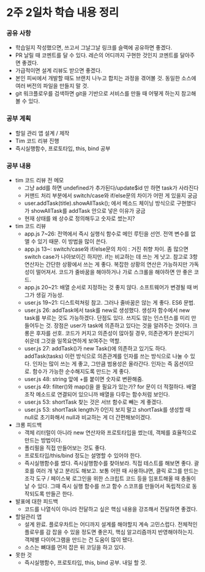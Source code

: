 # 2주 2일차 학습 내용 정리
### 공유 사항
- 학습일지 작성했으면, 쓰고서 그날그날 링크를 슬랙에 공유하면 좋겠다.
- PR 날릴 때 코멘트를 달 수 있다. 레슨의 어디까지 구현한 것인지 코멘트를 달아주면 좋겠다.
- 가급적이면 설계 리뷰도 받으면 좋겠다.
- 본인 피씨에서 개발할 때도 브랜치 나누고 합치는 과정을 겪어볼 것. 동일한 소스에 여러 버전의 파일을 만들지 말 것.
- git 워크플로우를 검색하면 git을 기반으로 서비스를 만들 때 어떻게 하는지 참고해볼 수 있다.
### 공부 계획
- 할일 관리 앱 설계 / 제작
- Tim 코드 리뷰 진행
- 즉시실행함수, 프로토타입, this, bind 공부
### 공부 내용
- tim 코드 리뷰 전 메모
  - 그냥 add를 하면 undefined가 추가된다/update$id 만 하면 task가 사라진다
  - 커맨드 처리 부분에서 switch/case와 if/else문의 차이가 어떤 게 있을지 궁금
  - user.addTask(title).showAllTask(); 에서 메소드 체이닝 방식으로 구현했다가 showAllTask를 addTask 안으로 넣은 이유가 궁금
  - 현재 상태를 왜 상수로 정의해두고 숫자로 썼는지?
- tim 코드 리뷰
  - app.js 7~26: 전역에서 즉시 실행식 함수로 메인 루틴을 선언. 전역 변수를 없앨 수 있기 때문. 이 방법을 많이 쓴다.
  - app.js 13~: switch/case와 if/else문의 차이 : 거진 취향 차이. 좀 많으면 switch case가 나아보이긴 하지만. if는 비교하는 데 쓰는 게 낫고. 참고로 3항 연산자는 간단한 상황에서 쓰는 게 좋다. 복잡한 상황의 연산은 가능하지만 가독성이 떨어져서. 코드가 줄바꿈을 해야하거나 가로 스크롤을 해야하면 안 좋은 코드.
  - app.js 20~21: 배열 순서로 지정하는 것 좋지 않다. 소프트웨어가 변경될 때 버그가 생길 가능성. 
  - user.js 19~21: 디스트럭쳐링 참고. 그러나 줄바꿈은 않는 게 좋다. ES6 문법.
  - user.js 26: addTask에서 task를 new로 생성했다. 생성자 함수에서 new task를 부르는 것도 가능하겠다. 단점도 있다. 쓰지도 않는 인스턴스를 미리 만들어두는 것. 장점은 user가 task에 의존하고 있다는 것을 알려주는 것이다. 크롱은 후자를 선호. 코드가 커지고 의존성이 많아질 경우, 의존관계가 분산되기 쉬운데 그것을 일목요연하게 보여주는 역할.
  - user.js 27: addTask()가 new Task()에 의존하고 있기도 하다. addTask(tasks) 이런 방식으로 의존관계를 인자를 쓰는 방식으로 나눌 수 있다. 인자는 많이 쓰는 게 좋고, 그만큼 범용성은 올라간다. 인자는 즉 옵션이므로. 함수가 가능한 순수해지도록 만드는 게 좋다.
  - user.js 48: string 앞에 +를 붙이면 숫자로 변환해줌.
  - user.js 49: filter()와 map()을 쓸 필요가 있는가? for 문이 더 적절하다. 배열 조작 메소드로 연결되어 있으니까 배열을 다루는 함수처럼 보인다. 
  - user.js 53: shortTask 찾는 것은 서브 함수로 빼는 게 좋겠다.
  - user.js 53: shortTask length가 0인지 보지 말고 shortTask를 생성할 때 null로 초기화해서 null과 비교하는 게 더 간편해보이겠다.
- 크롱 피드백
  - 객체 리터럴이 아니라 new 연산자와 프로토타입을 썼는데, 객체를 효율적으로 만드는 방법이다.
  - 폴리필을 직접 만들어보는 것도 좋다.
  - 프로토타입/this/bind 정도는 설명할 수 있어야 한다.
  - 즉시실행함수를 썼다. 즉시실행함수를 찾아보라. 직접 테스트를 해보면 좋다. 괄호를 여러 개 넣고 분리도 해보고. 보통 어떤 때 사용하냐면, 클릭 로그를 만드는 조각 도구 / 페이스북 로그인을 위한 스크립트 코드 등을 임포트해올 때 충돌이 날 수 있다. 그때 즉시 실행 함수를 쓰고 함수 스코프를 만들어서 독립적으로 동작되도록 만들곤 한다.
- 발표에 대한 피드백
  - 코드를 나열식이 아니라 전달하고 싶은 핵심 내용을 강조해서 전달하면 좋겠다.
- 할일관리 앱
  - 설계 완료. 플로우차트는 어디까지 설계를 해야할지 계속 고민스럽다. 전체적인 플로우를 감 잡을 수 있을 정도면 좋은지, 핵심 알고리즘까지 반영해야하는지. 객체별 다이어그램을 만드는 건 도움이 많이 됐다.
  - 소스는 뼈대를 먼저 잡은 뒤 코딩을 하고 있다.
- 못한 것
  - 즉시실행함수, 프로토타입, this, bind 공부. 내일 할 것.